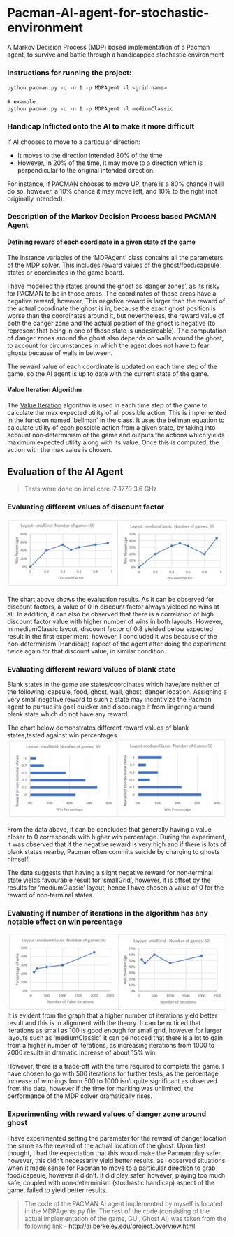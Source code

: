 # Pacman-AI-agent-for-stochastic-environment
A Markov Decision Process (MDP) based implementation of a Pacman agent, to survive and battle through a handicapped stochastic environment

### Instructions for running the project:
```
python pacman.py -q -n 1 -p MDPAgent -l <grid name>

# example
python pacman.py -q -n 1 -p MDPAgent -l mediumClassic
```

### Handicap Inflicted onto the AI to make it more difficult
If AI chooses to move to a particular direction:
* It moves to the direction intended 80% of the time
* However, in 20% of the time, it may move to a direction which is perpendicular to the original intended direction.

For instance, if PACMAN chooses to move UP, there is a 80% chance it will do so, however, a 10% chance it may move left, and 10% to the right (not originally intended).

### Description of the Markov Decision Process based PACMAN Agent
#### Defining reward of each coordinate in a given state of the game 
The instance variables of the ‘MDPAgent’ class contains all the parameters of the MDP solver. This includes reward values of the ghost/food/capsule states or coordinates in the game board. 

I have modelled the states around the ghost as ‘danger zones’, as its risky for PACMAN to be in those areas. The coordinates of those areas have a negative reward, however, This negative reward is larger than the reward of the actual coordinate the ghost is in, because the exact ghost position is worse than the coordinates around it, but nevertheless, the reward value of both the danger zone and the actual position of the ghost is negative (to represent that being in one of those state is undesireable). The computation of danger zones around the ghost also depends on walls around the ghost, to account for circumstances in which the agent does not have to fear ghosts because of walls in between.

The reward value of each coordinate is updated on each time step of the game, so the AI agent is up to date with the current state of the game.

#### Value Iteration Algorithm
The [Value Iteration](https://artint.info/html/ArtInt_227.html#:~:text=Value%20iteration%20is%20a%20method,MDP%20policy%20and%20its%20value.&text=%3D%20maxa%20Qk(s,a)%20for%20k>0.&text=Saving%20the%20V%20array%20results,results%20in%20the%20greatest%20value.) algorithm is used in each time step of the game to calculate the max expected utility of all possible action. This is implemented in the function named 'bellman' in the class. It uses the bellman equation to calculate utility of each possible action from a given state, by taking into account non‐determinism of the game and outputs the actions which yields maximum expected utility along with its value. Once this is computed, the action with the max value is chosen.

## Evaluation of the AI Agent
> Tests were done on intel core i7‐1770 3.6 GHz

### Evaluating different values of discount factor
 ![Evaluating different values of discount factor](https://github.com/Naharul98/Pacman-AI-agent-for-stochastic-environment/blob/master/Discount_Factor_Evaluation_Chart.jpg?raw=true)
 
The chart above shows the evaluation results. As it can be observed for discount factors, a value of 0 in discount factor always yielded no wins at all. In addition, it can also be observed that there is a correlation of high discount factor value with higher number of wins in both layouts. However, in mediumClassic layout, discount factor of 0.8 yielded below expected result in the first experiment, however, I concluded it was because of the non‐determinism (Handicap) aspect of the agent after doing the
experiment twice again for that discount value, in similar condition.

### Evaluating different reward values of blank state
Blank states in the game are states/coordinates which have/are neither of the following: capsule, food, ghost, wall, ghost, danger location. Assigning a very small negative reward to such a state may incentivize the Pacman agent to pursue its goal quicker and discourage it from lingering around blank state which do not have any reward.

The chart below demonstrates different reward values of blank states,tested against win percentages.
 ![Evaluating different reward values of blank state](https://github.com/Naharul98/Pacman-AI-agent-for-stochastic-environment/blob/master/BlankState_Reward_Evaluation_Chart.jpg?raw=true)
 
From the data above, it can be concluded that generally having a value closer to 0 corresponds with higher win percentage. During the experiment, it was observed that if the negative reward is very high and if there is lots of blank states nearby, Pacman often commits suicide by charging to ghosts himself.

The data suggests that having a slight negative reward for non‐terminal state yields favourable result for
‘smallGrid’, however, it is offset by the results for ‘mediumClassic’ layout, hence I have chosen a value of 0 for the
reward of non‐terminal states

### Evaluating if number of iterations in the algorithm has any notable effect on win percentage
![Evaluating impact of number of iteration](https://github.com/Naharul98/Pacman-AI-agent-for-stochastic-environment/blob/master/Iteration_Evaluation_Chart.jpg?raw=true)
It is evident from the graph that a higher number of iterations yield better result and this is in alignment with the theory. It can be noticed that iterations as small as 100 is good enough for small grid, however for larger layouts such as ‘mediumClassic’, it can be noticed that there is a lot to gain from a higher number of iterations, as increasing iterations from 1000 to 2000 results in dramatic increase of about 15% win.

However, there is a trade‐off with the time required to complete the game. I have chosen to go with 500 iterations for further tests, as the percentage increase of winnings from 500 to 1000 isn’t quite significant as observed from the data, however if the time for marking was unlimited, the performance of the MDP solver dramatically rises.
 
### Experimenting with reward values of danger zone around ghost
I have experimented setting the parameter for the reward of danger location the same as the reward of the actual location of the ghost. Upon first thought, I had the expectation that this would make the Pacman play safer, however, this didn’t necessarily yield better results, as I observed situations when it made sense for Pacman to move to a particular direction to grab food/capsule, however it didn’t. It did play safer, however, playing too much safe, coupled with non‐determinism (stochastic handicap) aspect of the game, failed to yield better results.

> The code of the PACMAN AI agent implemented by myself is located in the MDPAgents.py file. The rest of the code (consisting of the actual implementation of the game, GUI, Ghost AI) was taken from the following link - http://ai.berkeley.edu/project_overview.html


